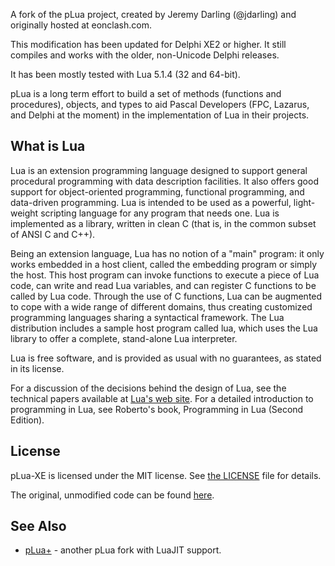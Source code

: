 A fork of the pLua project, created by Jeremy Darling (@jdarling) and originally hosted at eonclash.com.

This modification has been updated for Delphi XE2 or higher. It still compiles and works with the older, non-Unicode Delphi releases.

It has been mostly tested with Lua 5.1.4 (32 and 64-bit).

pLua is a long term effort to build a set of methods (functions and procedures), objects, and types to aid Pascal Developers (FPC, Lazarus, and Delphi at the moment) in the implementation of Lua in their projects.

## What is Lua #

Lua is an extension programming language designed to support general procedural programming with data description facilities. It also offers good support for object-oriented programming, functional programming, and data-driven programming. Lua is intended to be used as a powerful, light-weight scripting language for any program that needs one. Lua is implemented as a library, written in clean C (that is, in the common subset of ANSI C and C++). 

Being an extension language, Lua has no notion of a "main" program: it only works embedded in a host client, called the embedding program or simply the host. This host program can invoke functions to execute a piece of Lua code, can write and read Lua variables, and can register C functions to be called by Lua code. Through the use of C functions, Lua can be augmented to cope with a wide range of different domains, thus creating customized programming languages sharing a syntactical framework. The Lua distribution includes a sample host program called lua, which uses the Lua library to offer a complete, stand-alone Lua interpreter. 

Lua is free software, and is provided as usual with no guarantees, as stated in its license.

For a discussion of the decisions behind the design of Lua, see the technical papers available at [Lua's web site](http://www.lua.org). For a detailed introduction to programming in Lua, see Roberto's book, Programming in Lua (Second Edition).

## License #

pLua-XE is licensed under the MIT license. See [the LICENSE](https://github.com/felipedaragon/pLua-XE/blob/master/LICENSE) file for details.

The original, unmodified code can be found [here](https://github.com/MageSlayer/pLua/tree/master).

## See Also #

* [pLua+](https://github.com/MageSlayer/pLua) - another pLua fork with LuaJIT support.